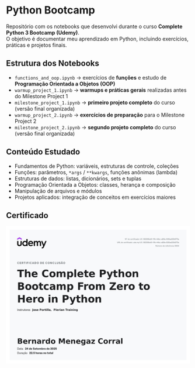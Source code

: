 # Python Bootcamp

Repositório com os notebooks que desenvolvi durante o curso **Complete Python 3 Bootcamp (Udemy)**.  
O objetivo é documentar meu aprendizado em Python, incluindo exercícios, práticas e projetos finais.

## Estrutura dos Notebooks
- `functions_and_oop.ipynb` → exercícios de **funções** e estudo de **Programação Orientada a Objetos (OOP)**
- `warmup_project_1.ipynb` → **warmups e práticas gerais** realizadas antes do Milestone Project 1
- `milestone_project_1.ipynb` → **primeiro projeto completo** do curso (versão final organizada)
- `warmup_project_2.ipynb` → **exercícios de preparação** para o Milestone Project 2
- `milestone_project_2.ipynb` → **segundo projeto completo** do curso (versão final organizada)

## Conteúdo Estudado
- Fundamentos de Python: variáveis, estruturas de controle, coleções
- Funções: parâmetros, `*args` / `**kwargs`, funções anônimas (lambda)
- Estruturas de dados: listas, dicionários, sets e tuplas
- Programação Orientada a Objetos: classes, herança e composição
- Manipulação de arquivos e módulos
- Projetos aplicados: integração de conceitos em exercícios maiores

## Certificado

![Certificado — Complete Python 3 Bootcamp](assets/certificado-python-bootcamp.jpg)


